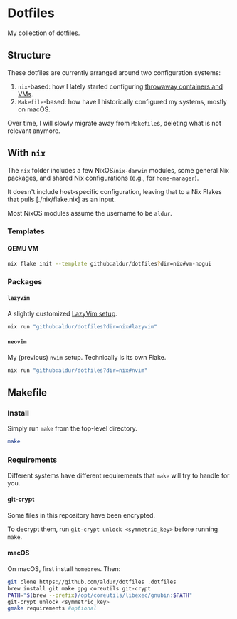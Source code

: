 # Dotfiles

My collection of dotfiles.

## Structure

These dotfiles are currently arranged around two configuration systems:

1. `nix`-based: how I lately started configuring [throwaway containers and VMs](https://aldur.blog/articles/2025/06/19/nixos-in-crostini).
1. `Makefile`-based: how have I historically configured my systems, mostly on
   macOS.

Over time, I will slowly migrate away from `Makefile`s, deleting what is not
relevant anymore.

## With `nix`

The `nix` folder includes a few NixOS/`nix-darwin` modules, some general Nix
packages, and shared Nix configurations (e.g., for `home-manager`).

It doesn't include host-specific configuration, leaving that to a Nix Flakes
that pulls [./nix/flake.nix] as an input.

Most NixOS modules assume the username to be `aldur`.

### Templates

#### QEMU VM

```bash
nix flake init --template github:aldur/dotfiles?dir=nix#vm-nogui
```

### Packages

#### `lazyvim`

A slightly customized [LazyVim setup](https://www.lazyvim.org).

```bash
nix run "github:aldur/dotfiles?dir=nix#lazyvim"
```

#### `neovim`

My (previous) `nvim` setup. Technically is its own Flake.

```bash
nix run "github:aldur/dotfiles?dir=nix#nvim"
```

## Makefile

### Install

Simply run `make` from the top-level directory.

```bash
make
```

### Requirements

Different systems have different requirements that `make` will try to handle
for you.

#### git-crypt

Some files in this repository have been encrypted.

To decrypt them, run `git-crypt unlock <symmetric_key>` before running `make`.

#### macOS

On macOS, first install `homebrew`. Then:

```bash
git clone https://github.com/aldur/dotfiles .dotfiles
brew install git make gpg coreutils git-crypt
PATH="$(brew --prefix)/opt/coreutils/libexec/gnubin:$PATH"
git-crypt unlock <symmetric_key>
gmake requirements #optional
```
